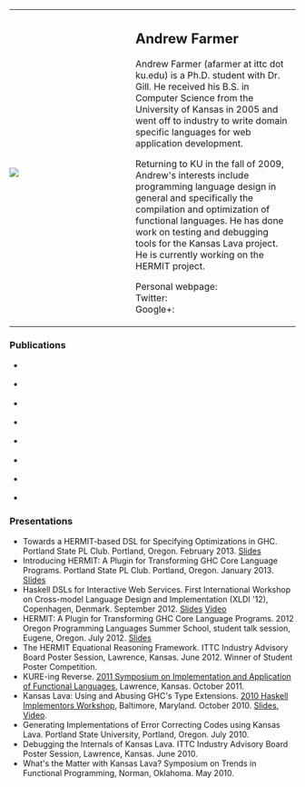 <table style="border:none; padding:0; margin:0;"><tr>
<td style="border:none; padding:1em 0 0;" width="214"><img src="/files/andrewfarmer/me.jpg"/></td>
<td style="border:none;"><h2>Andrew Farmer</h2>

Andrew Farmer (afarmer at ittc dot ku.edu) is a Ph.D. student with Dr. Gill.
He received his B.S. in Computer Science from the University of Kansas in
2005 and went off to industry to write domain specific languages for web
application development.

Returning to KU in the fall of 2009, Andrew's interests include programming
language design in general and specifically the compilation and optimization
of functional languages. He has done work on testing and debugging tools for
the Kansas Lava project. He is currently working on the HERMIT project.

<dl class="dl-horizontal">
    <dt>Personal webpage:</dt>
    <dd><http://andrewfarmer.name></dd>
    <dt>Twitter:</dt>
    <dd><http://twitter.com/xich></dd>
    <dt>Google+:</dt>
    <dd><http://gplus.to/afarmer></dd>
</dl>
</td></tr></table>

### Publications

- <div class="cite Gill:13:TypesKansasLava-Submitted"/>
- <div class="cite Sculthorpe:12:HERMITinTree"/>
- <div class="cite Farmer:12:HERMITinMachine"/>
- <div class="cite Farmer-12-WebDSLs"/>
- <div class="cite Gill:11:DerivingLDPC"/>
- <div class="cite Gill:11:GeneratingLDPC"/>
- <div class="cite Gill:10:TypesKansasLava"/>
- <div class="cite Farmer:10:WhatsTheMatter"/>

### Presentations

- Towards a HERMIT-based DSL for Specifying Optimizations in GHC. Portland State PL Club. Portland, Oregon. February 2013. [Slides](http://www.ittc.ku.edu/~afarmer/pdx-pl-club2.html)
- Introducing HERMIT: A Plugin for Transforming GHC Core Language Programs. Portland State PL Club. Portland, Oregon. January 2013. [Slides](http://www.ittc.ku.edu/~afarmer/pdx-pl-club.html)
- Haskell DSLs for Interactive Web Services. First International Workshop on Cross-model Language Design and Implementation (XLDI '12), Copenhagen, Denmark. September 2012. [Slides](http://www.ittc.ku.edu/~afarmer/sunroof-xldi12.html) [Video](http://www.youtube.com/watch?v=ivMHHreMTvM)
- HERMIT: A Plugin for Transforming GHC Core Language Programs. 2012 Oregon Programming Languages Summer School, student talk session, Eugene, Oregon. July 2012. [Slides](http://www.ittc.ku.edu/~afarmer/oplss-hermit.html)
- The HERMIT Equational Reasoning Framework. ITTC Industry Advisory Board Poster Session, Lawrence, Kansas. June 2012. Winner of Student Poster Competition. <!-- <a href="">Poster</a> -->
- KURE-ing Reverse. [2011 Symposium on Implementation and Application of Functional Languages](http://www.ittc.ku.edu/ifl2011/), Lawrence, Kansas. October 2011.
- Kansas Lava: Using and Abusing GHC's Type Extensions. [2010 Haskell Implementors Workshop](http://haskell.org/haskellwiki/HaskellImplementorsWorkshop/2010), Baltimore, Maryland. October 2010. [Slides](http://www.scribd.com/doc/38559736/kansaslava-hiw10), [Video](http://www.vimeo.com/15571220).
- Generating Implementations of Error Correcting Codes using Kansas Lava. Portland State University, Portland, Oregon. July 2010.
- Debugging the Internals of Kansas Lava. ITTC Industry Advisory Board Poster Session, Lawrence, Kansas. June 2010.
- What's the Matter with Kansas Lava? Symposium on Trends in Functional Programming, Norman, Oklahoma. May 2010.

